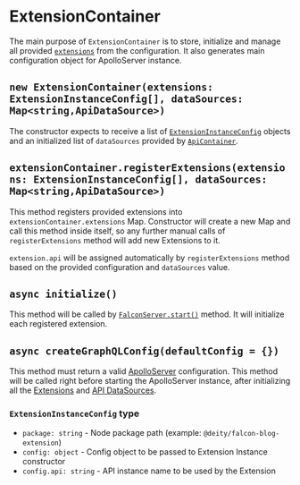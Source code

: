 # ExtensionContainer

The main purpose of `ExtensionContainer` is to store, initialize and manage all provided
[`extensions`](https://github.com/deity-io/falcon/blob/master/packages/falcon-server-env/src/models/Extension.ts)
from the configuration. It also generates main configuration object for ApolloServer instance.

## `new ExtensionContainer(extensions: ExtensionInstanceConfig[], dataSources: Map<string,ApiDataSource>)`

The constructor expects to receive a list of [`ExtensionInstanceConfig`](#ExtensionInstanceConfig-type) objects and an initialized list of `dataSources` provided
by [`ApiContainer`](./ApiContainer.md).

## `extensionContainer.registerExtensions(extensions: ExtensionInstanceConfig[], dataSources: Map<string,ApiDataSource>)`

This method registers provided extensions into `extensionContainer.extensions` Map.
Constructor will create a new Map and call this method inside itself, so
any further manual calls of `registerExtensions` method will add new Extensions to it.

`extension.api` will be assigned automatically by `registerExtensions` method based on the
provided configuration and `dataSources` value.

## `async initialize()`

This method will be called by [`FalconServer.start()`](https://github.com/deity-io/falcon/blob/master/packages/falcon-server/src/index.js) method.
It will initialize each registered extension.

## `async createGraphQLConfig(defaultConfig = {})`

This method must return a valid [ApolloServer](https://www.apollographql.com/docs/apollo-server/getting-started.html#Step-3-Create-the-server)
configuration. This method will be called right before starting the ApolloServer instance,
after initializing all the [Extensions](https://github.com/deity-io/falcon/blob/master/packages/falcon-server-env/src/models/Extension.ts)
and [API DataSources](https://github.com/deity-io/falcon/blob/master/packages/falcon-server-env/src/models/ApiDataSource.ts).

### `ExtensionInstanceConfig` type

- `package: string` - Node package path (example: `@deity/falcon-blog-extension`)
- `config: object` - Config object to be passed to Extension Instance constructor
- `config.api: string` - API instance name to be used by the Extension

